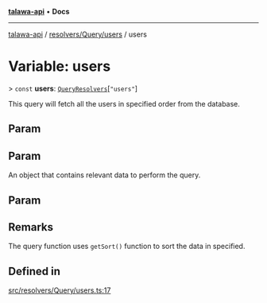 [**talawa-api**](../../../../README.md) • **Docs**

***

[talawa-api](../../../../modules.md) / [resolvers/Query/users](../README.md) / users

# Variable: users

\> `const` **users**: [`QueryResolvers`](../../../../types/generatedGraphQLTypes/type-aliases/QueryResolvers.md)\[`"users"`\]

This query will fetch all the users in specified order from the database.

## Param

## Param

An object that contains relevant data to perform the query.

## Param

## Remarks

The query function uses `getSort()` function to sort the data in specified.

## Defined in

[src/resolvers/Query/users.ts:17](https://github.com/PalisadoesFoundation/talawa-api/blob/c952c7a3bfd4b8b910fbae10313f5402ade5a9d4/src/resolvers/Query/users.ts#L17)
